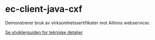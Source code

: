 # ec-client-java-cxf
Demonstrerer bruk av virksomhetssertifikater mot Altinns webservicer.

[Se utviklerguiden for tekniske detaljer](../blob/master/utviklerguide.md)
